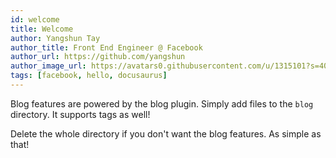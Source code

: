 ```yaml
---
id: welcome
title: Welcome
author: Yangshun Tay
author_title: Front End Engineer @ Facebook
author_url: https://github.com/yangshun
author_image_url: https://avatars0.githubusercontent.com/u/1315101?s=400&v=4
tags: [facebook, hello, docusaurus]
---
```

<link rel="stylesheet" href="https://cdn.jsdelivr.net/npm/katex@0.11.1/dist/katex.min.css" />

Blog features are powered by the blog plugin. Simply add files to the `blog` directory. It supports tags as well!

Delete the whole directory if you don't want the blog features. As simple as that!
